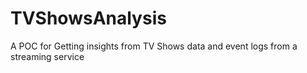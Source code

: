 # TVShowsAnalysis
A POC for Getting insights from TV Shows data and event logs from a streaming service
